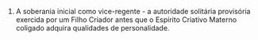 ﻿1. A soberania inicial como vice-regente - a autoridade solitária provisória exercida por um Filho Criador antes que o Espírito Criativo Materno coligado adquira qualidades de personalidade.